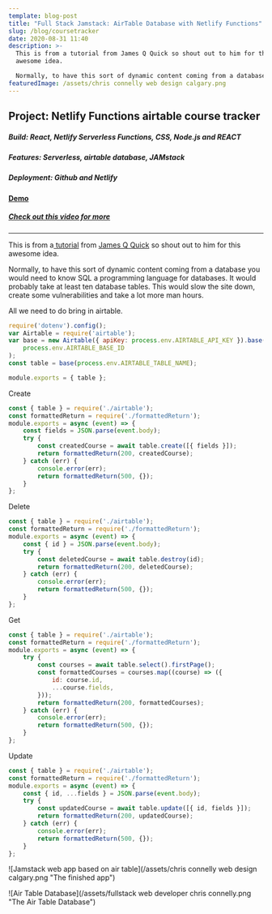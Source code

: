 ```yaml
---
template: blog-post
title: "Full Stack Jamstack: AirTable Database with Netlify Functions"
slug: /blog/coursetracker
date: 2020-08-31 11:40
description: >-
  This is from a tutorial from James Q Quick so shout out to him for this
  awesome idea.

  Normally, to have this sort of dynamic content coming from a database you would need to know SQL a programming language for databases.
featuredImage: /assets/chris connelly web design calgary.png
---
```

## Project: Netlify Functions airtable course tracker

##### Build: React, Netlify Serverless Functions, CSS, Node.js and REACT

##### Features: Serverless, airtable database, JAMstack

##### Deployment: Github and Netlify

#### [Demo](https://courses-app-222.netlify.app/)

##### [Check out this video for more](https://blog.chrisconnelly.dev/airtable/netlify/2020/09/03/netlify-airtable.html)

- - -

This is from a[ tutorial](https://youtu.be/VxlbcoJ3nnc) from [James Q Quick](https://github.com/jamesqquick) so shout out to him for this awesome idea.

Normally, to have this sort of dynamic content coming from a database you would need to know SQL a programming language for databases. It would probably take at least ten database tables. This would slow the site down, create some vulnerabilities and take a lot more man hours. 

All we need to do bring in airtable.

```javascript
require('dotenv').config();
var Airtable = require('airtable');
var base = new Airtable({ apiKey: process.env.AIRTABLE_API_KEY }).base(
    process.env.AIRTABLE_BASE_ID
);
const table = base(process.env.AIRTABLE_TABLE_NAME);

module.exports = { table };
```

Create

```javascript
const { table } = require('./airtable');
const formattedReturn = require('./formattedReturn');
module.exports = async (event) => {
    const fields = JSON.parse(event.body);
    try {
        const createdCourse = await table.create([{ fields }]);
        return formattedReturn(200, createdCourse);
    } catch (err) {
        console.error(err);
        return formattedReturn(500, {});
    }
};
```

Delete

```javascript
const { table } = require('./airtable');
const formattedReturn = require('./formattedReturn');
module.exports = async (event) => {
    const { id } = JSON.parse(event.body);
    try {
        const deletedCourse = await table.destroy(id);
        return formattedReturn(200, deletedCourse);
    } catch (err) {
        console.error(err);
        return formattedReturn(500, {});
    }
};
```

Get

```javascript
const { table } = require('./airtable');
const formattedReturn = require('./formattedReturn');
module.exports = async (event) => {
    try {
        const courses = await table.select().firstPage();
        const formattedCourses = courses.map((course) => ({
            id: course.id,
            ...course.fields,
        }));
        return formattedReturn(200, formattedCourses);
    } catch (err) {
        console.error(err);
        return formattedReturn(500, {});
    }
};
```

Update

```javascript
const { table } = require('./airtable');
const formattedReturn = require('./formattedReturn');
module.exports = async (event) => {
    const { id, ...fields } = JSON.parse(event.body);
    try {
        const updatedCourse = await table.update([{ id, fields }]);
        return formattedReturn(200, updatedCourse);
    } catch (err) {
        console.error(err);
        return formattedReturn(500, {});
    }
};
```

![Jamstack web app based on air table](/assets/chris connelly web design calgary.png "The finished app")

![Air Table Database](/assets/fullstack web developer chris connelly.png "The Air Table Database")
